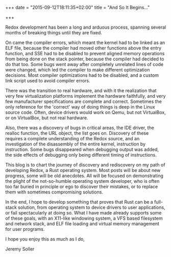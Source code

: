 +++
date = "2015-09-12T18:11:35+02:00"
title = "And So It Begins…"

+++

Redox development has been a long and arduous process, spanning several months
of breaking things until they are fixed.

On came the compiler errors, which meant the kernel had to be linked as an ELF
file, because the compiler had moved other functions above the entry function,
and SSE had to be disabled to prevent aligned memory operations from being done
on the stack pointer, because the compiler had decided to do that too. Some bugs
went away after completely unrelated lines of code were changed, which led
the compiler to make different optimization decisions. Most compiler
optimizations had to be disabled, and a custom link script used to avoid
compiler errors.

There was the transition to real hardware, and with it the realization that very
few virtualization platforms implement the hardware faithfully, and very few
manufacturer specifications are complete and correct. Sometimes the only
reference for the 'correct' way of doing things is deep in the Linux source
code. Often, device drivers would work on Qemu, but not VirtualBox, or on
VirtualBox, but not real hardware.

Also, there was a discovery of bugs in critical areas, the IDE driver,
the realloc function, the URL object, the list goes on. Discovery of these
requires a complete understanding of the Redox source, and an investigation
of the disassembly of the entire kernel, instruction by instruction. Some bugs
disappeared when debugging output was added, the side effects of debugging only
being different timing of instructions.

This blog is to chart the journey of discovery and rediscovery on my path of
developing Redox, a Rust operating system. Most posts will be about new
progress, some will be old anecdotes. All will be focused on demonstrating
the plight of the not-so-humble operating system developer, who is often too far
buried in principle or ego to discover their mistakes, or to replace them with
sometimes compromising solutions.

In the end, I hope to develop something that proves that Rust can be
a full-stack solution, from operating system to device drivers to user
applications, or fail spectacularly at doing so. What I have made already
supports some of these goals, with an X11-like windowing system, a VFS based
filesystem and network stack, and ELF file loading and virtual memory management
for user programs.

I hope you enjoy this as much as I do,

Jeremy Soller

